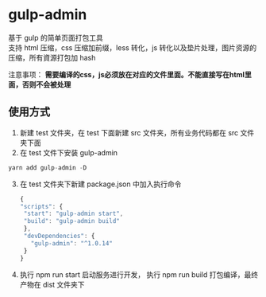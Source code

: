 # gulp-admin

基于 gulp 的简单页面打包工具  
支持 html 压缩，css 压缩加前缀，less 转化，js 转化以及垫片处理，图片资源的压缩，所有資源打包加 hash

注意事项：
**需要编译的css，js必须放在对应的文件里面。不能直接写在html里面，否则不会被处理**
## 使用方式

1. 新建 test 文件夹，在 test 下面新建 src 文件夹，所有业务代码都在 src 文件夹下面
2. 在 test 文件下安装 gulp-admin

```js
yarn add gulp-admin -D
```

3. 在 test 文件夹下新建 package.json 中加入执行命令

   ```js
   {
   "scripts": {
    "start": "gulp-admin start",
    "build": "gulp-admin build"
    },
    "devDependencies": {
      "gulp-admin": "^1.0.14"
    }
   }
   ```

4. 执行 npm run start 启动服务进行开发， 执行 npm run build 打包编译，最终产物在 dist 文件夹下
